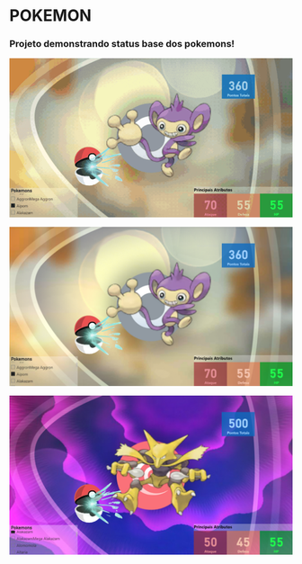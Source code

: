 # POKEMON
### Projeto demonstrando status base dos pokemons!

<a href="https://github.com/LimaAnthonyY/pokemonBI/blob/main/Projeto%20Pokemon/BI/Imagens/dashboard.gif?raw=true"> <img align="center" src="https://github.com/LimaAnthonyY/pokemonBI/blob/main/Projeto%20Pokemon/BI/Imagens/dashboard.gif?raw=true=true"></a>
<br>
<br>
<a href="https://github.com/LimaAnthonyY/pokemonBI/blob/main/Projeto%20Pokemon/BI/Imagens/poke.png?raw=true"> <img align="center" src="https://github.com/LimaAnthonyY/pokemonBI/blob/main/Projeto%20Pokemon/BI/Imagens/poke.png?raw=true"></a>
<br>
<br>
<a href="https://github.com/LimaAnthonyY/pokemonBI/blob/main/Projeto%20Pokemon/BI/Imagens/Poke2.png?raw=true"> <img align="center" src="https://github.com/LimaAnthonyY/pokemonBI/blob/main/Projeto%20Pokemon/BI/Imagens/Poke2.png?raw=true"></a>
